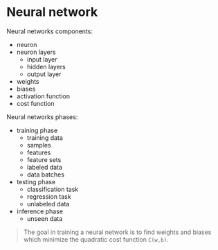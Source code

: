# Neural network

Neural networks components:
- neuron
- neuron layers
  - input layer
  - hidden layers
  - output layer
- weights
- biases
- activation function
- cost function

Neural networks phases:
- training phase
  - training data
  - samples
  - features
  - feature sets
  - labeled data
  - data batches
- testing phase
  - classification task
  - regression task
  - unlabeled data
- inference phase
  - unseen data


>The goal in training a neural network is to find weights and biases which minimize the quadratic cost function `C(w,b)`.
